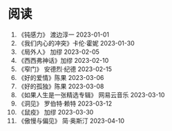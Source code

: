 # 阅读
1. 《钝感力》 渡边淳一 2023-01-01
2. 《我们内心的冲突》卡伦·霍妮 2023-01-30
3. 《局外人》 加缪 2023-02-05
4. 《西西弗神话》加缪 2023-02-10
5. 《窄门》 安德烈·纪德 2023-02-15
6. 《好的爱情》陈果 2023-03-06
7. 《好的孤独》陈果 2023-03-08
8. 《如果人生是一张精选专辑》 网易云音乐 2023-03-10
9. 《洞见》 罗伯特·赖特 2023-03-12
10. 《鼠疫》 加缪 2023-03-30
11. 《傲慢与偏见》 简·奥斯汀 2023-04-10
